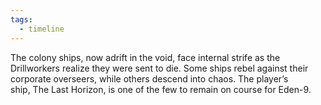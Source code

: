 ```yaml
---
tags:
  - timeline
---
```

The colony ships, now adrift in the void, face internal strife as the Drillworkers realize they were sent to die. Some ships rebel against their corporate overseers, while others descend into chaos. The player’s ship, The Last Horizon, is one of the few to remain on course for Eden-9.